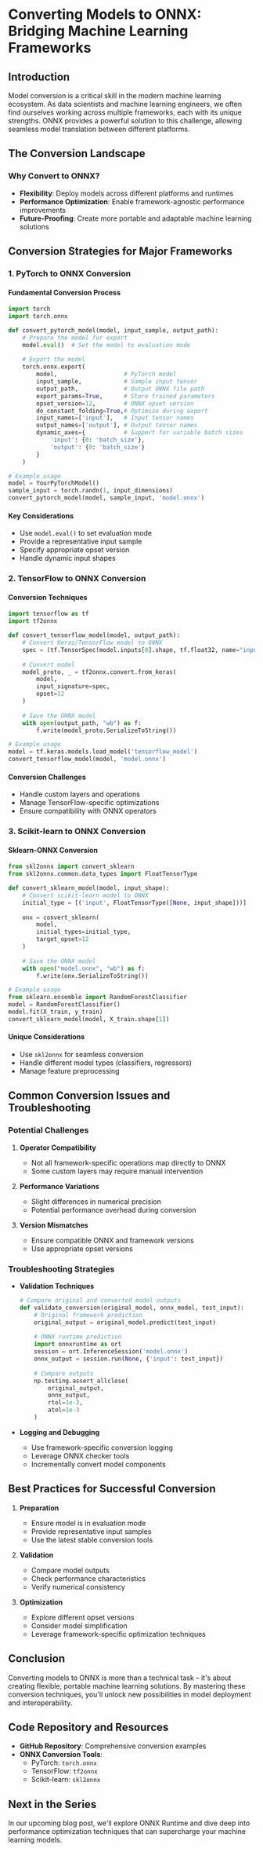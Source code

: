 # Converting Models to ONNX: Bridging Machine Learning Frameworks

## Introduction

Model conversion is a critical skill in the modern machine learning ecosystem. As data scientists and machine learning engineers, we often find ourselves working across multiple frameworks, each with its unique strengths. ONNX provides a powerful solution to this challenge, allowing seamless model translation between different platforms.

## The Conversion Landscape

### Why Convert to ONNX?
- **Flexibility**: Deploy models across different platforms and runtimes
- **Performance Optimization**: Enable framework-agnostic performance improvements
- **Future-Proofing**: Create more portable and adaptable machine learning solutions

## Conversion Strategies for Major Frameworks

### 1. PyTorch to ONNX Conversion

#### Fundamental Conversion Process
```python
import torch
import torch.onnx

def convert_pytorch_model(model, input_sample, output_path):
    # Prepare the model for export
    model.eval()  # Set the model to evaluation mode
    
    # Export the model
    torch.onnx.export(
        model,                   # PyTorch model
        input_sample,            # Sample input tensor
        output_path,             # Output ONNX file path
        export_params=True,      # Store trained parameters
        opset_version=12,        # ONNX opset version
        do_constant_folding=True,# Optimize during export
        input_names=['input'],   # Input tensor names
        output_names=['output'], # Output tensor names
        dynamic_axes={           # Support for variable batch sizes
            'input': {0: 'batch_size'},
            'output': {0: 'batch_size'}
        }
    )

# Example usage
model = YourPyTorchModel()
sample_input = torch.randn(1, input_dimensions)
convert_pytorch_model(model, sample_input, 'model.onnx')
```

#### Key Considerations
- Use `model.eval()` to set evaluation mode
- Provide a representative input sample
- Specify appropriate opset version
- Handle dynamic input shapes

### 2. TensorFlow to ONNX Conversion

#### Conversion Techniques
```python
import tensorflow as tf
import tf2onnx

def convert_tensorflow_model(model, output_path):
    # Convert Keras/TensorFlow model to ONNX
    spec = (tf.TensorSpec(model.inputs[0].shape, tf.float32, name="input"),)
    
    # Convert model
    model_proto, _ = tf2onnx.convert.from_keras(
        model,
        input_signature=spec,
        opset=12
    )
    
    # Save the ONNX model
    with open(output_path, "wb") as f:
        f.write(model_proto.SerializeToString())

# Example usage
model = tf.keras.models.load_model('tensorflow_model')
convert_tensorflow_model(model, 'model.onnx')
```

#### Conversion Challenges
- Handle custom layers and operations
- Manage TensorFlow-specific optimizations
- Ensure compatibility with ONNX operators

### 3. Scikit-learn to ONNX Conversion

#### Sklearn-ONNX Conversion
```python
from skl2onnx import convert_sklearn
from skl2onnx.common.data_types import FloatTensorType

def convert_sklearn_model(model, input_shape):
    # Convert scikit-learn model to ONNX
    initial_type = [('input', FloatTensorType([None, input_shape]))]
    
    onx = convert_sklearn(
        model,
        initial_types=initial_type,
        target_opset=12
    )
    
    # Save the ONNX model
    with open("model.onnx", "wb") as f:
        f.write(onx.SerializeToString())

# Example usage
from sklearn.ensemble import RandomForestClassifier
model = RandomForestClassifier()
model.fit(X_train, y_train)
convert_sklearn_model(model, X_train.shape[1])
```

#### Unique Considerations
- Use `skl2onnx` for seamless conversion
- Handle different model types (classifiers, regressors)
- Manage feature preprocessing

## Common Conversion Issues and Troubleshooting

### Potential Challenges
1. **Operator Compatibility**
   - Not all framework-specific operations map directly to ONNX
   - Some custom layers may require manual intervention

2. **Performance Variations**
   - Slight differences in numerical precision
   - Potential performance overhead during conversion

3. **Version Mismatches**
   - Ensure compatible ONNX and framework versions
   - Use appropriate opset versions

### Troubleshooting Strategies
- **Validation Techniques**
  ```python
  # Compare original and converted model outputs
  def validate_conversion(original_model, onnx_model, test_input):
      # Original framework prediction
      original_output = original_model.predict(test_input)
      
      # ONNX runtime prediction
      import onnxruntime as ort
      session = ort.InferenceSession('model.onnx')
      onnx_output = session.run(None, {'input': test_input})
      
      # Compare outputs
      np.testing.assert_allclose(
          original_output, 
          onnx_output, 
          rtol=1e-3, 
          atol=1e-3
      )
  ```

- **Logging and Debugging**
  - Use framework-specific conversion logging
  - Leverage ONNX checker tools
  - Incrementally convert model components

## Best Practices for Successful Conversion

1. **Preparation**
   - Ensure model is in evaluation mode
   - Provide representative input samples
   - Use the latest stable conversion tools

2. **Validation**
   - Compare model outputs
   - Check performance characteristics
   - Verify numerical consistency

3. **Optimization**
   - Explore different opset versions
   - Consider model simplification
   - Leverage framework-specific optimization techniques

## Conclusion

Converting models to ONNX is more than a technical task – it's about creating flexible, portable machine learning solutions. By mastering these conversion techniques, you'll unlock new possibilities in model deployment and interoperability.

## Code Repository and Resources

- **GitHub Repository**: Comprehensive conversion examples
- **ONNX Conversion Tools**:
  - PyTorch: `torch.onnx`
  - TensorFlow: `tf2onnx`
  - Scikit-learn: `skl2onnx`

## Next in the Series

In our upcoming blog post, we'll explore ONNX Runtime and dive deep into performance optimization techniques that can supercharge your machine learning models.
